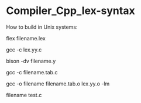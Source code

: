 Compiler_Cpp_lex-syntax
=======================
How to build in Unix systems:

flex filename.lex

gcc -c lex.yy.c

bison -dv filename.y

gcc -c filename.tab.c

gcc -o filename filename.tab.o lex.yy.o -lm

filename test.c
